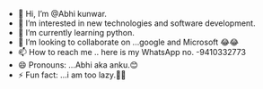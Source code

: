 - 👋 Hi, I’m @Abhi kunwar.
- 👀 I’m interested in new technologies and software development.
- 🌱 I’m currently learning python.
- 💞️ I’m looking to collaborate on ...google and Microsoft 😂😂
- 📫 How to reach me .. here is my WhatsApp no. -9410332773
- 😄 Pronouns: ...Abhi aka anku.😊
- ⚡ Fun fact: ...i am too lazy.🤣🤣

<!---
Abhikunwar04/Abhikunwar04 is a ✨ special ✨ repository because its `README.md` (this file) appears on your GitHub profile.
You can click the Preview link to take a look at your changes.
--->

